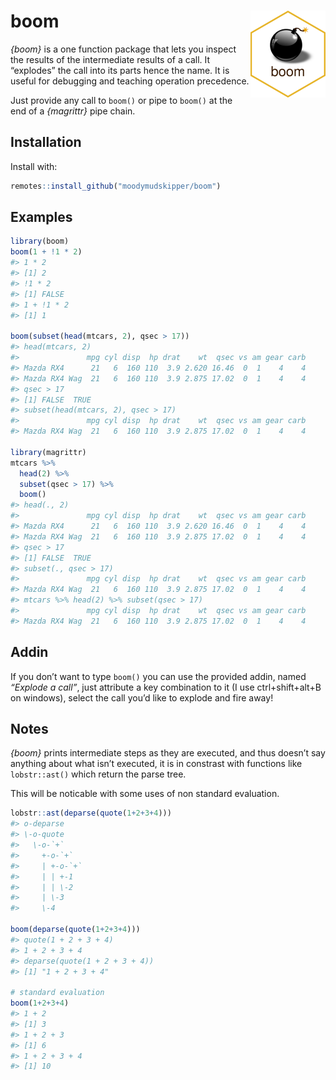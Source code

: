 
<!-- README.md is generated from README.Rmd. Please edit that file -->

# boom <img src='man/figures/logo.png' align="right" height="139" />

*{boom}* is a one function package that lets you inspect the results of
the intermediate results of a call. It “explodes” the call into its
parts hence the name. It is useful for debugging and teaching operation
precedence.

Just provide any call to `boom()` or pipe to `boom()` at the end of a
*{magrittr}* pipe chain.

## Installation

Install with:

``` r
remotes::install_github("moodymudskipper/boom")
```

## Examples

``` r
library(boom)
boom(1 + !1 * 2)
#> 1 * 2
#> [1] 2
#> !1 * 2
#> [1] FALSE
#> 1 + !1 * 2
#> [1] 1

boom(subset(head(mtcars, 2), qsec > 17))
#> head(mtcars, 2)
#>               mpg cyl disp  hp drat    wt  qsec vs am gear carb
#> Mazda RX4      21   6  160 110  3.9 2.620 16.46  0  1    4    4
#> Mazda RX4 Wag  21   6  160 110  3.9 2.875 17.02  0  1    4    4
#> qsec > 17
#> [1] FALSE  TRUE
#> subset(head(mtcars, 2), qsec > 17)
#>               mpg cyl disp  hp drat    wt  qsec vs am gear carb
#> Mazda RX4 Wag  21   6  160 110  3.9 2.875 17.02  0  1    4    4

library(magrittr)
mtcars %>%
  head(2) %>%
  subset(qsec > 17) %>%
  boom()
#> head(., 2)
#>               mpg cyl disp  hp drat    wt  qsec vs am gear carb
#> Mazda RX4      21   6  160 110  3.9 2.620 16.46  0  1    4    4
#> Mazda RX4 Wag  21   6  160 110  3.9 2.875 17.02  0  1    4    4
#> qsec > 17
#> [1] FALSE  TRUE
#> subset(., qsec > 17)
#>               mpg cyl disp  hp drat    wt  qsec vs am gear carb
#> Mazda RX4 Wag  21   6  160 110  3.9 2.875 17.02  0  1    4    4
#> mtcars %>% head(2) %>% subset(qsec > 17)
#>               mpg cyl disp  hp drat    wt  qsec vs am gear carb
#> Mazda RX4 Wag  21   6  160 110  3.9 2.875 17.02  0  1    4    4
```

## Addin

If you don’t want to type `boom()` you can use the provided addin, named
*“Explode a call”*, just attribute a key combination to it (I use
ctrl+shift+alt+B on windows), select the call you’d like to explode and
fire away\!

## Notes

*{boom}* prints intermediate steps as they are executed, and thus
doesn’t say anything about what isn’t executed, it is in constrast
with functions like `lobstr::ast()` which return the parse tree.

This will be noticable with some uses of non standard evaluation.

``` r
lobstr::ast(deparse(quote(1+2+3+4)))
#> o-deparse 
#> \-o-quote 
#>   \-o-`+` 
#>     +-o-`+` 
#>     | +-o-`+` 
#>     | | +-1 
#>     | | \-2 
#>     | \-3 
#>     \-4

boom(deparse(quote(1+2+3+4)))
#> quote(1 + 2 + 3 + 4)
#> 1 + 2 + 3 + 4
#> deparse(quote(1 + 2 + 3 + 4))
#> [1] "1 + 2 + 3 + 4"

# standard evaluation
boom(1+2+3+4)
#> 1 + 2
#> [1] 3
#> 1 + 2 + 3
#> [1] 6
#> 1 + 2 + 3 + 4
#> [1] 10
```
